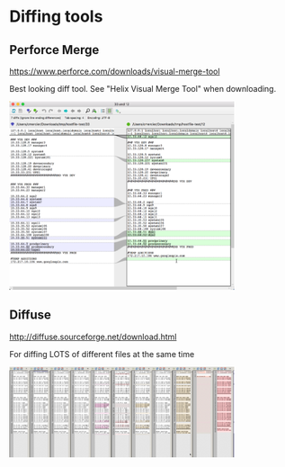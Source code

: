 # Diffing tools

## Perforce Merge
https://www.perforce.com/downloads/visual-merge-tool

Best looking diff tool. See "Helix Visual Merge Tool" when downloading.  

[<img src="img/p4.png" width="400">](img/p4.png)


## Diffuse
http://diffuse.sourceforge.net/download.html

For diffing LOTS of different files at the same time

[<img src="img/diffuse.png" width="400">](img/p4.png)

